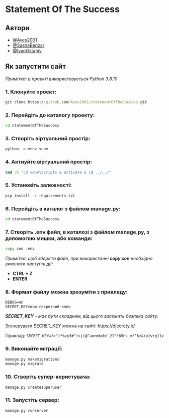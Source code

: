 
# Statement Of The Success


## Автори

- [@Aves2001](https://www.github.com/Aves2001)
- [@SashaBenzar](https://www.github.com/SashaBenzar)
- [@IvanOstapiv](https://www.github.com/IvanOstapiv)


## Як запустити сайт
*Примітка: в проекті використовується Python 3.8.10*

### 1. Клонуйте проект:

```cmd
git clone https://github.com/Aves2001/statementOfTheSuccess.git
```

### 2. Перейдіть до каталогу проекту:

```cmd
cd statementOfTheSuccess
```

### 3. Створіть віртуальний простір:

```cmd
python -m venv venv
```

### 4. Актиуйте віртуальний простір:
```cmd
cmd /k "cd venv\Scripts & activate & cd ../../"
```

### 5. Установіть залежності:

```cmd
pip install -r requirements.txt
```

### 6. Перейдіть в каталог з файлом manage.py:

```cmd
cd statementOfTheSuccess
```

### 7. Створіть .env файл, в каталозі з файлом manage.py, з допомогою мишки, або команди:
```cmd
copy con .env
```
*Примітка: щоб зберігти файл, при використанні **copy con** необхідно виконати наступні дії:*

- **CTRL + Z**
- **ENTER**

### 8. Формат файлу можна зрозуміти з прикладу:
```env
DEBUG=on
SECRET_KEY=ваш-секретний-ключ
```

***SECRET_KEY*** - *має бути складним, від цього залежить безпека сайту.*

Згенерувати SECRET_KEY можна на сайті: https://djecrety.ir/

Приклад: ```SECRET_KEY=fe^(*%vy3#^isj(@^ao+mbcbd_21^!69hs_m!^6z&io1vtg11x```

### 9. Виконайте міграції:

```cmd
manage.py makemigrations
manage.py migrate
```

### 10. Створіть супер-користувача:

```cmd
manage.py createsuperuser
```

### 11. Запустіть сервер:

```cmd
manage.py runserver
```
